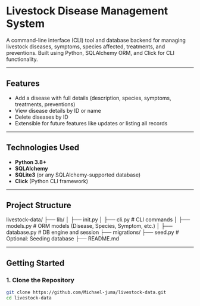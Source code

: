 
#  Livestock Disease Management System

A command-line interface (CLI) tool and database backend for managing livestock diseases, symptoms, species affected, treatments, and preventions. Built using Python, SQLAlchemy ORM, and Click for CLI functionality.

---

## Features

- Add a disease with full details (description, species, symptoms, treatments, preventions)
- View disease details by ID or name
- Delete diseases by ID
- Extensible for future features like updates or listing all records

---

## Technologies Used

- **Python 3.8+**
- **SQLAlchemy**
- **SQLite3** (or any SQLAlchemy-supported database)
- **Click** (Python CLI framework)

---

## Project Structure
livestock-data/
├── lib/
│ ├── init.py
│ ├── cli.py # CLI commands
│ ├── models.py # ORM models (Disease, Species, Symptom, etc.)
│ ├── database.py # DB engine and session
├── migrations/ 
├── seed.py # Optional: Seeding database
├── README.md


---

##  Getting Started

### 1. Clone the Repository

```bash
git clone https://github.com/Michael-juma/livestock-data.git
cd livestock-data
